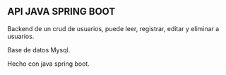 ## API JAVA SPRING BOOT

Backend de un crud de usuarios, puede leer, registrar, editar y eliminar a usuarios.

Base de datos Mysql.

Hecho con java spring boot.
